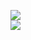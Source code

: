 [![](https://img.shields.io/badge/Made%20With-Github%20Spray-lightgrey.svg?style=for-the-badge&logo=github)](https://github.com/Annihil/github-spray#1933)  
[![](https://i.imgur.com/2DrTn0Z.gif)](https://github.com/Annihil/github-spray)